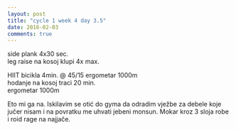 ```yaml
---
layout: post
title: "cycle 1 week 4 day 3.5"
date: 2016-02-03
comments: true
---
```


side plank 4x30 sec.  
leg raise na kosoj klupi 4x max.  

HIIT bicikla 4min. @ 45/15
ergometar 1000m  
hodanje na kosoj traci 20 min.  
ergometar 1000m  

Eto mi ga na. Iskilavim se otić do gyma da odradim vježbe za debele koje jučer nisam i na povratku me uhvati jebeni monsun. Mokar kroz 3 sloja robe i roid rage na najjače. 

